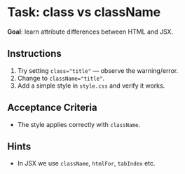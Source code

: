# Task: class vs className


**Goal**: learn attribute differences between HTML and JSX.


## Instructions
1. Try setting `class="title"` — observe the warning/error.
2. Change to `className="title"`.
3. Add a simple style in `style.css` and verify it works.


## Acceptance Criteria
- The style applies correctly with `className`.


## Hints
- In JSX we use `className`, `htmlFor`, `tabIndex` etc.